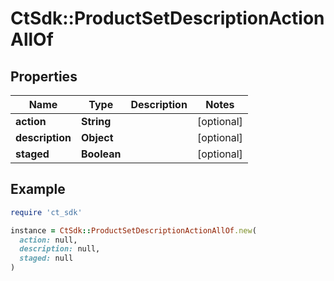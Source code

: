 # CtSdk::ProductSetDescriptionActionAllOf

## Properties

| Name | Type | Description | Notes |
| ---- | ---- | ----------- | ----- |
| **action** | **String** |  | [optional] |
| **description** | **Object** |  | [optional] |
| **staged** | **Boolean** |  | [optional] |

## Example

```ruby
require 'ct_sdk'

instance = CtSdk::ProductSetDescriptionActionAllOf.new(
  action: null,
  description: null,
  staged: null
)
```

